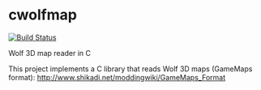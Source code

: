 # cwolfmap

[![Build Status](https://travis-ci.org/cxong/cwolfmap.svg?branch=master)](https://travis-ci.org/cxong/cwolfmap)

Wolf 3D map reader in C

This project implements a C library that reads Wolf 3D maps (GameMaps format): http://www.shikadi.net/moddingwiki/GameMaps_Format
